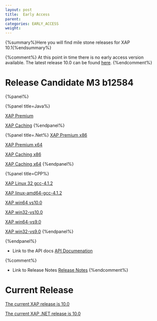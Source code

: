 ```yaml
---
layout: post
title:  Early Access
parent:
categories: EARLY_ACCESS
weight:
---
```


{%summary%}Here you will find mile stone releases for XAP 10.1{%endsummary%}

{%comment%}
At this point in time there is no early access version available. The latest release 10.0 can be found [here](/index.html).
{%endcomment%}

# Release Candidate M3 b12584

{%panel%}


{%panel title=Java%}

[XAP Premium](http://www.gigaspaces.com/tempfiles/downloads/EarlyAccess/xap/10.1.0/m3/gigaspaces-xap-premium-10.1.0-m3-b12584-with-license.zip)

[XAP Caching](http://www.gigaspaces.com/tempfiles/downloads/EarlyAccess/xap/10.1.0/m3/gigaspaces-xap-caching-10.1.0-m3-b12584.zip)
{%endpanel%}


{%panel title=.Net%}
[XAP Premium x86](http://www.gigaspaces.com/tempfiles/downloads/EarlyAccess/xap/10.1.0/m3/GigaSpaces-XAP.NET-Premium-10.1.0.12584-M3-x86.msi)

[XAP Premium x64](http://www.gigaspaces.com/tempfiles/downloads/EarlyAccess/xap/10.1.0/m3/GigaSpaces-XAP.NET-Premium-10.1.0.12584-M3-x64.msi)

[XAP Caching x86](http://www.gigaspaces.com/tempfiles/downloads/EarlyAccess/xap/10.1.0/m3/GigaSpaces-XAP.NET-Caching-10.1.0.12584-M3-x86.msi)

[XAP Caching x64](http://www.gigaspaces.com/tempfiles/downloads/EarlyAccess/xap/10.1.0/m3/GigaSpaces-XAP.NET-Caching-10.1.0.12584-M3-x64.msi)
{%endpanel%}

{%panel title=CPP%}

[XAP Linux 32 gcc-4.1.2](http://www.gigaspaces.com/tempfiles/downloads/EarlyAccess/xap/10.1.0/m3/gigaspaces-cpp-10.1.0-m3-linux32-gcc-4.1.2.tar.gz)

[XAP linux-amd64-gcc-4.1.2](http://www.gigaspaces.com/tempfiles/downloads/EarlyAccess/xap/10.1.0/m3/gigaspaces-cpp-10.1.0-m3-linux-amd64-gcc-4.1.2.tar.gz)

[XAP win64 vs10.0](http://www.gigaspaces.com/tempfiles/downloads/EarlyAccess/xap/10.1.0/m3/gigaspaces-cpp-10.1.0-m3-win64-vs10.0.tar.gz)

[XAP win32-vs10.0](http://www.gigaspaces.com/tempfiles/downloads/EarlyAccess/xap/10.1.0/m3/gigaspaces-cpp-10.1.0-m3-win32-vs10.0.tar.gz)

[XAP win64-vs9.0](http://www.gigaspaces.com/tempfiles/downloads/EarlyAccess/xap/10.1.0/m3/gigaspaces-cpp-10.1.0-m3-win64-vs9.0.tar.gz)

[XAP win32-vs9.0](http://www.gigaspaces.com/tempfiles/downloads/EarlyAccess/xap/10.1.0/m3/gigaspaces-cpp-10.1.0-m3-win32-vs9.0.tar.gz)
{%endpanel%}

{%endpanel%}

* Link to the API docs
[API Documenation](/api_documentation)

{%comment%}
* Link to Release Notes
[Release Notes](/release_notes)
{%endcomment%}

# Current Release

[The current XAP release is 10.0](/xap101)

[The current XAP .NET release is 10.0](/xap101net)




